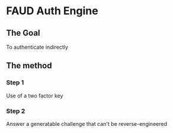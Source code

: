 # FAUD Auth Engine

## The Goal
To authenticate indirectly

## The method
### Step 1
Use of a two factor key
### Step 2
Answer a generatable challenge that can't be reverse-engineered
